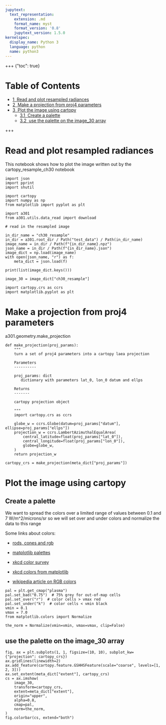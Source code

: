 ```yaml
---
jupytext:
  text_representation:
    extension: .md
    format_name: myst
    format_version: '0.8'
    jupytext_version: 1.5.0
kernelspec:
  display_name: Python 3
  language: python
  name: python3
---
```


+++ {"toc": true}

<h1>Table of Contents<span class="tocSkip"></span></h1>
<div class="toc"><ul class="toc-item"><li><span><a href="#Read-and-plot-resampled-radiances" data-toc-modified-id="Read-and-plot-resampled-radiances-1"><span class="toc-item-num">1&nbsp;&nbsp;</span>Read and plot resampled radiances</a></span></li><li><span><a href="#Make-a-projection-from-proj4-parameters" data-toc-modified-id="Make-a-projection-from-proj4-parameters-2"><span class="toc-item-num">2&nbsp;&nbsp;</span>Make a projection from proj4 parameters</a></span></li><li><span><a href="#Plot-the-image-using-cartopy" data-toc-modified-id="Plot-the-image-using-cartopy-3"><span class="toc-item-num">3&nbsp;&nbsp;</span>Plot the image using cartopy</a></span><ul class="toc-item"><li><span><a href="#Create-a-palette" data-toc-modified-id="Create-a-palette-3.1"><span class="toc-item-num">3.1&nbsp;&nbsp;</span>Create a palette</a></span></li><li><span><a href="#use-the-palette-on-the-image_30-array" data-toc-modified-id="use-the-palette-on-the-image_30-array-3.2"><span class="toc-item-num">3.2&nbsp;&nbsp;</span>use the palette on the image_30 array</a></span></li></ul></li></ul></div>

+++

# Read and plot resampled radiances

This notebook shows how to plot the image written out by the
cartopy_resample_ch30 notebook

```{code-cell}
import json
import pprint
import shutil

import cartopy
import numpy as np
from matplotlib import pyplot as plt

import a301
from a301.utils.data_read import download
```

```{code-cell}
# read in the resampled image
```

```{code-cell}
in_dir_name = "ch30_resample"
in_dir = a301.root_dir / Path("test_data") / Path(in_dir_name)
image_name = in_dir / Path(f"{in_dir_name}.npz")
json_name = in_dir / Path(f"{in_dir_name}.json")
image_dict = np.load(image_name)
with open(json_name, "r") as f:
    meta_dict = json.load(f)
```

```{code-cell}
print(list(image_dict.keys()))
```

```{code-cell}
image_30 = image_dict["ch30_resample"]
```

```{code-cell}
import cartopy.crs as ccrs
import matplotlib.pyplot as plt
```

# Make a projection from proj4 parameters

a301.geometry.make_projection

```{code-cell}
def make_projection(proj_params):
    """
    turn a set of proj4 parameters into a cartopy laea projection
    
    Parameters
    ----------
    
    proj_params: dict
       dictionary with parameters lat_0, lon_0 datum and ellps
       
    Returns
    -------
    
    cartopy projection object
    
    """
    import cartopy.crs as ccrs

    globe_w = ccrs.Globe(datum=proj_params["datum"], ellipse=proj_params["ellps"])
    projection_w = ccrs.LambertAzimuthalEqualArea(
        central_latitude=float(proj_params["lat_0"]),
        central_longitude=float(proj_params["lon_0"]),
        globe=globe_w,
    )
    return projection_w
```

```{code-cell}
cartopy_crs = make_projection(meta_dict["proj_params"])
```

# Plot the image using cartopy

## Create a palette

We want to spread the colors over a limited range of values between 0.1 and 7 W/m^2/microns/sr so we
will set over and under colors and normalize the data to this range

 Some links about colors:

* [rods, cones and rgb](https://theneurosphere.com/2015/12/17/the-mystery-of-tetrachromacy-if-12-of-women-have-four-cone-types-in-their-eyes-why-do-so-few-of-them-actually-see-more-colours/)

* [matplotlib palettes](https://matplotlib.org/examples/color/colormaps_reference.html)

* [xkcd color survey](https://blog.xkcd.com/2010/05/03/color-survey-results/)

* [xkcd colors from matplotlib](https://seaborn.pydata.org/generated/seaborn.xkcd_palette.html)

* [wikipedia article on RGB colors](https://en.wikipedia.org/wiki/RGB_color_model)

```{code-cell}
pal = plt.get_cmap("plasma")
pal.set_bad("0.75")  # 75% grey for out-of-map cells
pal.set_over("r")  # color cells > vmax red
pal.set_under("k")  # color cells < vmin black
vmin = 0.1
vmax = 7.0
from matplotlib.colors import Normalize

the_norm = Normalize(vmin=vmin, vmax=vmax, clip=False)
```

## use the palette on the image_30 array

```{code-cell}
fig, ax = plt.subplots(1, 1, figsize=(10, 10), subplot_kw={"projection": cartopy_crs})
ax.gridlines(linewidth=2)
ax.add_feature(cartopy.feature.GSHHSFeature(scale="coarse", levels=[1, 2, 3]))
ax.set_extent(meta_dict["extent"], cartopy_crs)
cs = ax.imshow(
    image_30,
    transform=cartopy_crs,
    extent=meta_dict["extent"],
    origin="upper",
    alpha=0.8,
    cmap=pal,
    norm=the_norm,
)
fig.colorbar(cs, extend="both")
```

```{code-cell}

```

```{code-cell}

```
